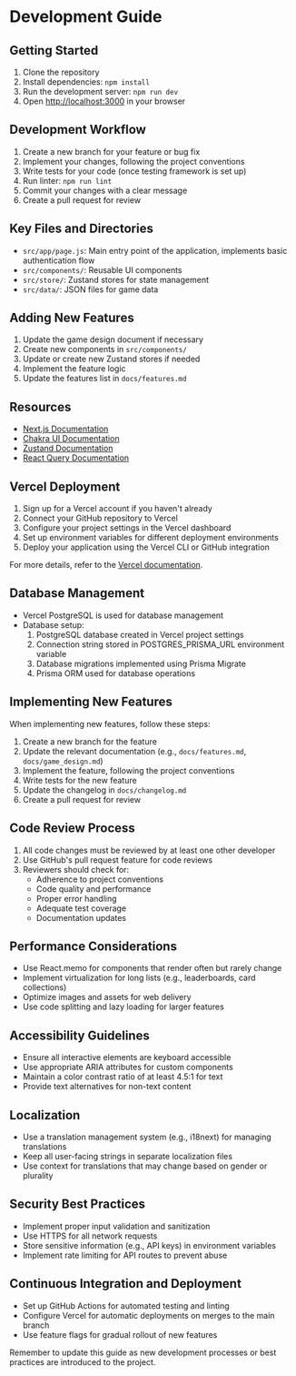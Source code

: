 # Development Guide

## Getting Started
1. Clone the repository
2. Install dependencies: `npm install`
3. Run the development server: `npm run dev`
4. Open [http://localhost:3000](http://localhost:3000) in your browser

## Development Workflow
1. Create a new branch for your feature or bug fix
2. Implement your changes, following the project conventions
3. Write tests for your code (once testing framework is set up)
4. Run linter: `npm run lint`
5. Commit your changes with a clear message
6. Create a pull request for review

## Key Files and Directories
- `src/app/page.js`: Main entry point of the application, implements basic authentication flow
- `src/components/`: Reusable UI components
- `src/store/`: Zustand stores for state management
- `src/data/`: JSON files for game data

## Adding New Features
1. Update the game design document if necessary
2. Create new components in `src/components/`
3. Update or create new Zustand stores if needed
4. Implement the feature logic
5. Update the features list in `docs/features.md`

## Resources
- [Next.js Documentation](https://nextjs.org/docs)
- [Chakra UI Documentation](https://chakra-ui.com/docs/getting-started)
- [Zustand Documentation](https://github.com/pmndrs/zustand)
- [React Query Documentation](https://tanstack.com/query/latest/docs/react/overview)

## Vercel Deployment

1. Sign up for a Vercel account if you haven't already
2. Connect your GitHub repository to Vercel
3. Configure your project settings in the Vercel dashboard
4. Set up environment variables for different deployment environments
5. Deploy your application using the Vercel CLI or GitHub integration

For more details, refer to the [Vercel documentation](https://vercel.com/docs).

## Database Management
- Vercel PostgreSQL is used for database management
- Database setup:
  1. PostgreSQL database created in Vercel project settings
  2. Connection string stored in POSTGRES_PRISMA_URL environment variable
  3. Database migrations implemented using Prisma Migrate
  4. Prisma ORM used for database operations

## Implementing New Features

When implementing new features, follow these steps:

1. Create a new branch for the feature
2. Update the relevant documentation (e.g., `docs/features.md`, `docs/game_design.md`)
3. Implement the feature, following the project conventions
4. Write tests for the new feature
5. Update the changelog in `docs/changelog.md`
6. Create a pull request for review

## Code Review Process

1. All code changes must be reviewed by at least one other developer
2. Use GitHub's pull request feature for code reviews
3. Reviewers should check for:
   - Adherence to project conventions
   - Code quality and performance
   - Proper error handling
   - Adequate test coverage
   - Documentation updates

## Performance Considerations

- Use React.memo for components that render often but rarely change
- Implement virtualization for long lists (e.g., leaderboards, card collections)
- Optimize images and assets for web delivery
- Use code splitting and lazy loading for larger features

## Accessibility Guidelines

- Ensure all interactive elements are keyboard accessible
- Use appropriate ARIA attributes for custom components
- Maintain a color contrast ratio of at least 4.5:1 for text
- Provide text alternatives for non-text content

## Localization

- Use a translation management system (e.g., i18next) for managing translations
- Keep all user-facing strings in separate localization files
- Use context for translations that may change based on gender or plurality

## Security Best Practices

- Implement proper input validation and sanitization
- Use HTTPS for all network requests
- Store sensitive information (e.g., API keys) in environment variables
- Implement rate limiting for API routes to prevent abuse

## Continuous Integration and Deployment

- Set up GitHub Actions for automated testing and linting
- Configure Vercel for automatic deployments on merges to the main branch
- Use feature flags for gradual rollout of new features

Remember to update this guide as new development processes or best practices are introduced to the project.
